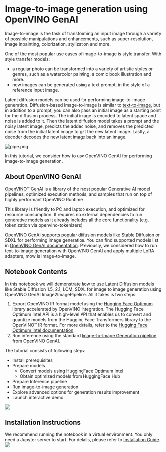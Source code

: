 # Image-to-image generation using OpenVINO GenAI

Image-to-image is the task of transforming an input image through a variety of possible manipulations and enhancements, such as super-resolution, image inpainting, colorization, stylization and more.

One of the most popular use cases of image-to-image is style transfer. With style transfer models:
  * a regular photo can be transformed into a variety of artistic styles or genres, such as a watercolor painting, a comic book illustration and more.
  * new images can be generated using a text prompt, in the style of a reference input image.
  
Latent diffusion models can be used for performing image-to-image generation. Diffusion-based Image-to-image is similar to [text-to-image](../text-to-image-genai/text-to-image-genai.ipynb), but in addition to a prompt, you can also pass an initial image as a starting point for the diffusion process. The initial image is encoded to latent space and noise is added to it. Then the latent diffusion model takes a prompt and the noisy latent image, predicts the added noise, and removes the predicted noise from the initial latent image to get the new latent image. Lastly, a decoder decodes the new latent image back into an image.

![pipe.png](https://user-images.githubusercontent.com/29454499/260981188-c112dd0a-5752-4515-adca-8b09bea5d14a.png)

In this tutorial, we consider how to use OpenVINO GenAI for performing image-to-image generation.

## About OpenVINO GenAI

[OpenVINO™ GenAI](https://github.com/openvinotoolkit/openvino.genai) is a library of the most popular Generative AI model pipelines, optimized execution methods, and samples that run on top of highly performant OpenVINO Runtime.

This library is friendly to PC and laptop execution, and optimized for resource consumption. It requires no external dependencies to run generative models as it already includes all the core functionality (e.g. tokenization via openvino-tokenizers).

OpenVINO GenAI supports popular diffusion models like Stable Diffusion or SDXL for performing image generation. You can find supported models list in [OpenVINO GenAI documentation](https://github.com/openvinotoolkit/openvino.genai/blob/master/SUPPORTED_MODELS.md#image-generation-models). Previously, we considered how to run text-to-image generation with OpenVINO GenAI and apply multiple LoRA adapters, mow is image-to-image. 

## Notebook Contents

In this notebook we will demonstrate how to use Latent Diffusion models like Stable Diffusion 1.5, 2.1, LCM, SDXL for image to image generation using OpenVINO GenAI Image2ImagePipeline. 
All it takes is two steps: 
1. Export OpenVINO IR format model using the [Hugging Face Optimum](https://huggingface.co/docs/optimum/installation) library accelerated by OpenVINO integration.
The Hugging Face Optimum Intel API is a high-level API that enables us to convert and quantize models from the Hugging Face Transformers library to the OpenVINO™ IR format. For more details, refer to the [Hugging Face Optimum Intel documentation](https://huggingface.co/docs/optimum/intel/inference).
1. Run inference using the standard [Image-to-Image Generation pipeline](https://docs.openvino.ai/2024/learn-openvino/llm_inference_guide/genai-guide.html) from OpenVINO GenAI.

The tutorial consists of following steps:
- Install prerequisites
- Prepare models
  - Convert models using HuggingFace Optimum Intel
  - Obtain optimized models from HuggingFace Hub
- Prepare Inference pipeline
- Run image-to-image generation
- Explore advanced options for generation results improvement
- Launch interactive demo

![](https://github.com/user-attachments/assets/280736ea-d51a-43f3-a1ae-21af5831005f) 


## Installation Instructions
We recommend running the notebook in a virtual environment. You only need a Jupyter server to start.
For details, please refer to [Installation Guide](../../README.md).
<img referrerpolicy="no-referrer-when-downgrade" src="https://static.scarf.sh/a.png?x-pxid=5b5a4db0-7875-4bfb-bdbd-01698b5b1a77&file=notebooks/image-to-image-genai/README.md" />
